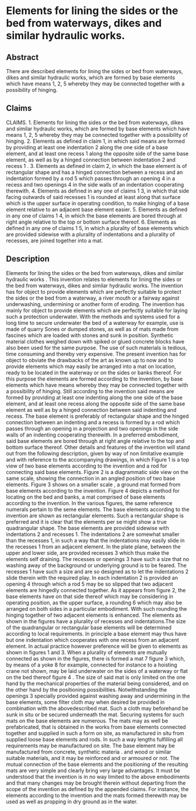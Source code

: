 # Elements for lining the sides or the bed from waterways, dikes and similar hydraulic works.

## Abstract
There are described elements for lining the sides or bed from waterways, dikes and similar hydraulic works, which are formed by base elements which have means 1, 2, 5 whereby they may be connected together with a possibility of hinging.

## Claims
CLAIMS. 1. Elements for lining the sides or the bed from waterways, dikes and similar hydraulic works, which are formed by base elements which have means 1, 2, 5 whereby they may be connected together with a possibility of hinging. 2. Elements as defined in claim 1, in which said means are formed by providing at least one indentation 2 along the one side of a base element, and at least one recess 1 along the opposite side of the same base element, as well as by a hinged connection between indentation 2 and recess 1 . 3. Elements as defined in claim 2, in which the base element is of rectangular shape and has a hinged connection between a recess and an indentation formed by a rod 5 which passes through an opening 4 in a recess and two openings 4 in the side walls of an indentation cooperating therewith. 4. Elements as defined in any one of claims 1 3, in which that side facing outwards of said recesses 1 is rounded at least along that surface which is the upper surface in operating condition, to make hinging of a base element relative to an adjacent base element easier. 5. Elements as defined in any one of claims 1 4, in which the base elements are bored through at right angle relative to the top or bottom surface thereof. 6. Elements as defined in any one of claims 1 5, in which a plurality of base elements which are provided sidewise with a plurality of indentations and a plurality of recesses, are joined together into a mat.

## Description
Elements for lining the sides or the bed from waterways, dikes and similar hydraulic works . This invention relates to elements for lining the sides or the bed from waterways, dikes and similar hydraulic works. The invention has for object to provide elements which are perfectly suitable to protect the sides or the bed from a waterway, a river mouth or a fairway against underwashing, undermining or another form of eroding. The invention has mainly for object to provide elements which are perfectly suitable for laying such a protection underwater. With the methods and systems used for a long time to secure underwater the bed of a waterway for example, use is made of quarry Sones or dumped stones, as well as of mats made from fascines which are loaded with stones and sunk in position. Synthetic material clothes weighed down with spiked or glued concrete blocks have also been used for the same purpose. The use of such materials is tedious, time consuming and thereby very expensive. The present invention has for object to obviate the drawbacks of the art as known up to now and to provide elements which may easily be arranged into a mat on location, ready to be located in the waterway or on the sides or banks thereof. For this purpose the elements are formed according to the invention, by base elements which have means whereby they may be connected together with a possibility of hinging. Still according to the invention said means are formed by providing at least one indenting along the one side of the base element, and at least one recess along the opposite side of the same base element as well as by a hinged connection between said indenting and recess. The base element is preferably of rectangular shape and the hinged connection between an indenting and a recess is formed by a rod which passes through an opening in a projection and two openings in the side walls of an indenting cooperating therewith. In a preferred embodiment, said base elements are bored through at right angle relative to the top and bottom surface thereof. Other details and features of the invention will stand out from the following description, given by way of non limitative example and with reference to the accompanying drawings, in which Figure 1 is a top view of two base elements according to the invention and a rod for connecting said base elements. Figure 2 is a diagrammatic side view on the same scale, showing the connection in an angled position of two base elements. Figure 3 shows on a smaller scale , a ground mat formed from base elements according to the invention. Figure 4 depicts a method for locating on the bed and banks, a mat comprised of base elements according to the invention. In the various figures, the same reference numerals pertain to the seme elements. The base elements according to the invention are shown as rectangular elements. Such a rectangular shape is preferred and it is clear that the elements per se might show a true quadrangular shape. The base elements are provided sidewise with indentations 2 and recesses 1. The indentations 2 are somewhat smaller than the recesses 1, in such a way that the indentations may easily slide in the recesses 1 from an adjacent element. In the plate plane, between the upper and lower side, are provided recesses 3 which thus make the elements self draining. The recesses or openings 3 have such a size that no washing away of the background or underlying ground is to be feared. The recesses 1 have such a size and are so designed as to let the indentations 2 slide therein with the required play. In each indentation 2 is provided an opening 4 through which a rod 5 may be so slipped that two adjacent elements are hingedly connected together. As it appears from figure 2, the base elements have on that side thereof which may be considering in operating position, as the upper surface, a rounding 6 which may also be arranged on both sides in a particular embodiment. With such rounding the hinging together of two adjacent elements is enhanced. The elements as shown in the figures have a plurality of recesses and indentations.The size of the quadrangular or rectangular base elements will be determined according to local requirements. In principle a base element may thus have but one indentation which cooperates with one recess from an adjacent element. In actual practice however preference will be given to elements as shown in figures 1 and 3. When a plurality of elements are mutually connected as shown in the figures, there is formed a mat 7 figure 3 which, by means of a yoke 8 for example, connected for instance to a hoisting crane not shown, may be laid underwater on the sides of a waterway or flat on the bed thereof figure 4 . The size of said mat is only limited on the one hand by the mechanical properties of the material being considered, and on the other hand by the positioning possibilities. Notwithstanding the openings 3 specially provided against washing away and undermining in the base elements, some filter cloth may when desired be provided in combination with the abovedescribed mat. Such a cloth may beforehand be sunk in situ or be secured underneath the mat. Securing systems for such mats on the base elements are numerous. The mats may as well be prefabricated, that is obtained in the works from base elements connected together and supplied in such a form on site, as manufactured in situ from supplied loose base elements and rods. In such a way lengths fulfilling all requirements may be manufactured on site. The base element may be manufactured from concrete, synthetic materia . and wood or similar suitable materials, and it may be reinforced and or armoured or not. The mutual connection of the base elements and the positioning of the resulting mats are very simple and clearly bring very large advantages. It must be understood that the invention is in no way limited to the above embodiments and that many changes may be brought therein without departing from the scope of the invention as defined by the appended claims. For instance, the elements according to the invention and the mats formed therewith may be used as well as propping in dry ground as in the water.